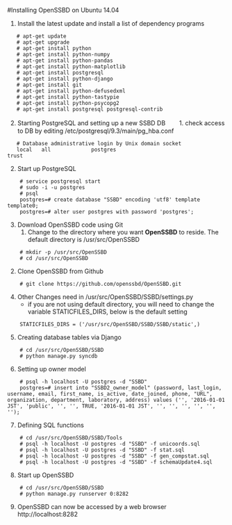 #Installing OpenSSBD on Ubuntu 14.04 
1. Install the latest update and install a list of dependency programs
```
   # apt-get update
   # apt-get upgrade
   # apt-get install python
   # apt-get install python-numpy
   # apt-get install python-pandas
   # apt-get install python-matplotlib
   # apt-get install postgresql 
   # apt-get install python-django
   # apt-get install git 
   # apt-get install python-defusedxml
   # apt-get install python-tastypie
   # apt-get install python-psycopg2
   # apt-get install postgresql postgresql-contrib
```
2. Starting PostgreSQL and setting up a new SSBD DB
　　1. check access to DB by editing /etc/postgresql/9.3/main/pg_hba.conf
```
   # Database administrative login by Unix domain socket
   local   all             postgres                                trust
```
   2. Start up PostgreSQL

```
    # service postgresql start
    # sudo -i -u postgres
    # psql
    postgres=# create database "SSBD" encoding 'utf8' template template0;
    postgres=# alter user postgres with password 'postgres';
```
3. Download OpenSSBD code using Git
   1. Change to the directory where you want **OpenSSBD** to reside. The default directory is /usr/src/OpenSSBD
```
    # mkdir -p /usr/src/OpenSSBD
    # cd /usr/src/OpenSSBD
```
   2. Clone OpenSSBD from Github
```
    # git clone https://github.com/openssbd/OpenSSBD.git
```
4. Other Changes need in /usr/src/OpenSSBD/SSBD/settings.py
   * if you are not using default directory, you will need to change the variable STATICFILES_DIRS, below is the default setting
```
    STATICFILES_DIRS = ('/usr/src/OpenSSBD/SSBD/SSBD/static',)
```
5. Creating database tables via Django
```
    # cd /usr/src/OpenSSBD/SSBD
    # python manage.py syncdb
```
6. Setting up owner model
```
    # psql -h localhost -U postgres -d "SSBD"
    postgres=# insert into "SSBD2_owner_model" (password, last_login, username, email, first_name, is_active, date_joined, phone, "URL", organization, department, laboratory, address) values ('', '2016-01-01 JST', 'public', '', '', TRUE, '2016-01-01 JST', '', '', '', '', '', '');
```
7. Defining SQL functions
```
    # cd /usr/src/OpenSSBD/SSBD/Tools
    # psql -h localhost -U postgres -d "SSBD" -f unicoords.sql 
    # psql -h localhost -U postgres -d "SSBD" -f stat.sql     
    # psql -h localhost -U postgres -d "SSBD" -f gen_compstat.sql
    # psql -h localhost -U postgres -d "SSBD" -f schemaUpdate4.sql 
```
8. Start up OpenSSBD 
```
    # cd /usr/src/OpenSSBD/SSBD
    # python manage.py runserver 0:8282
```
9. OpenSSBD can now be accessed by a web browser http://localhost:8282
